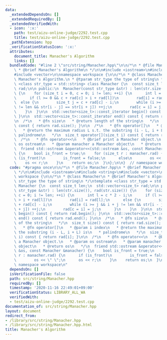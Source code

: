 ```yaml
---
data:
  _extendedDependsOn: []
  _extendedRequiredBy: []
  _extendedVerifiedWith:
  - icon: ':x:'
    path: test/aizu-online-judge/2292.test.cpp
    title: test/aizu-online-judge/2292.test.cpp
  _pathExtension: hpp
  _verificationStatusIcon: ':x:'
  attributes:
    document_title: Manacher's Algorithm
    links: []
  bundledCode: "#line 2 \"src/string/Manacher.hpp\"\n\n/*\n * @file Manacher.hpp\n\
    \ * @brief Manacher's Algorithm\n */\n\n#include <iostream>\n#include <string>\n\
    #include <vector>\n\nnamespace workspace {\n\n/*\n * @class Manacher\n * @brief\
    \ Manacher's Algorithm.\n * @tparam str_type the type of string\n */\ntemplate\
    \ <class str_type = std::string> class Manacher {\n  const size_t len;\n  std::vector<size_t>\
    \ rad;\n\n public:\n  Manacher(const str_type &str) : len(str.size()), rad(str.size())\
    \ {\n    for (size_t i = 0, c = 0; i != len; ++i) {\n      int l = c * 2 - i;\n\
    \      if (l >= 0 && c + rad[c] > i + rad[l])\n        rad[i] = rad[l];\n    \
    \  else {\n        size_t j = c + rad[c] - i;\n        while (i >= j && i + j\
    \ != len && str[i - j] == str[i + j]) ++j;\n        rad[c = i] = j;\n      }\n\
    \    }\n  }\n\n  std::vector<size_t>::const_iterator begin() const { return rad.begin();\
    \ }\n\n  std::vector<size_t>::const_iterator end() const { return rad.end(); }\n\
    \n  /*\n   * @fn size\n   * @return length of the string\n   */\n  size_t size()\
    \ const { return rad.size(); }\n\n  /*\n   * @fn operator[]\n   * @param i index\n\
    \   * @return the maximum radius L s.t. the substring (i - L, i + L) is\n   *\
    \ palindrome\n   */\n  size_t operator[](size_t i) const { return rad[i]; }\n\n\
    \  /*\n   * @fn operator<<\n   * @brief print a Manacher object.\n   * @param\
    \ os ostream\n   * @param manacher a Manacher object\n   * @return os\n   */\n\
    \  friend std::ostream &operator<<(std::ostream &os, const Manacher &manacher)\
    \ {\n    bool is_front = true;\n    for (size_t r : manacher.rad) {\n      if\
    \ (is_front)\n        is_front = false;\n      else\n        os << \" \";\n  \
    \    os << r;\n    }\n    return os;\n  }\n};\n\n}  // namespace workspace\n"
  code: "#pragma once\n\n/*\n * @file Manacher.hpp\n * @brief Manacher's Algorithm\n\
    \ */\n\n#include <iostream>\n#include <string>\n#include <vector>\n\nnamespace\
    \ workspace {\n\n/*\n * @class Manacher\n * @brief Manacher's Algorithm.\n * @tparam\
    \ str_type the type of string\n */\ntemplate <class str_type = std::string> class\
    \ Manacher {\n  const size_t len;\n  std::vector<size_t> rad;\n\n public:\n  Manacher(const\
    \ str_type &str) : len(str.size()), rad(str.size()) {\n    for (size_t i = 0,\
    \ c = 0; i != len; ++i) {\n      int l = c * 2 - i;\n      if (l >= 0 && c + rad[c]\
    \ > i + rad[l])\n        rad[i] = rad[l];\n      else {\n        size_t j = c\
    \ + rad[c] - i;\n        while (i >= j && i + j != len && str[i - j] == str[i\
    \ + j]) ++j;\n        rad[c = i] = j;\n      }\n    }\n  }\n\n  std::vector<size_t>::const_iterator\
    \ begin() const { return rad.begin(); }\n\n  std::vector<size_t>::const_iterator\
    \ end() const { return rad.end(); }\n\n  /*\n   * @fn size\n   * @return length\
    \ of the string\n   */\n  size_t size() const { return rad.size(); }\n\n  /*\n\
    \   * @fn operator[]\n   * @param i index\n   * @return the maximum radius L s.t.\
    \ the substring (i - L, i + L) is\n   * palindrome\n   */\n  size_t operator[](size_t\
    \ i) const { return rad[i]; }\n\n  /*\n   * @fn operator<<\n   * @brief print\
    \ a Manacher object.\n   * @param os ostream\n   * @param manacher a Manacher\
    \ object\n   * @return os\n   */\n  friend std::ostream &operator<<(std::ostream\
    \ &os, const Manacher &manacher) {\n    bool is_front = true;\n    for (size_t\
    \ r : manacher.rad) {\n      if (is_front)\n        is_front = false;\n      else\n\
    \        os << \" \";\n      os << r;\n    }\n    return os;\n  }\n};\n\n}  //\
    \ namespace workspace\n"
  dependsOn: []
  isVerificationFile: false
  path: src/string/Manacher.hpp
  requiredBy: []
  timestamp: '2020-11-16 22:49:01+09:00'
  verificationStatus: LIBRARY_ALL_WA
  verifiedWith:
  - test/aizu-online-judge/2292.test.cpp
documentation_of: src/string/Manacher.hpp
layout: document
redirect_from:
- /library/src/string/Manacher.hpp
- /library/src/string/Manacher.hpp.html
title: Manacher's Algorithm
---
```

